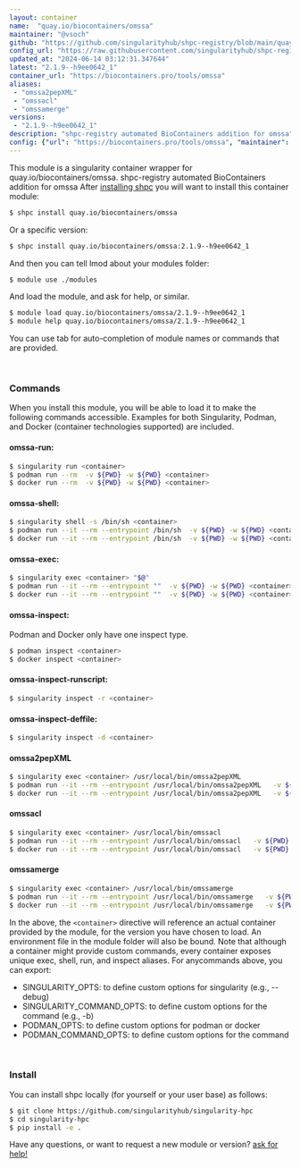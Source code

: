 ```yaml
---
layout: container
name:  "quay.io/biocontainers/omssa"
maintainer: "@vsoch"
github: "https://github.com/singularityhub/shpc-registry/blob/main/quay.io/biocontainers/omssa/container.yaml"
config_url: "https://raw.githubusercontent.com/singularityhub/shpc-registry/main/quay.io/biocontainers/omssa/container.yaml"
updated_at: "2024-06-14 03:12:31.347644"
latest: "2.1.9--h9ee0642_1"
container_url: "https://biocontainers.pro/tools/omssa"
aliases:
 - "omssa2pepXML"
 - "omssacl"
 - "omssamerge"
versions:
 - "2.1.9--h9ee0642_1"
description: "shpc-registry automated BioContainers addition for omssa"
config: {"url": "https://biocontainers.pro/tools/omssa", "maintainer": "@vsoch", "description": "shpc-registry automated BioContainers addition for omssa", "latest": {"2.1.9--h9ee0642_1": "sha256:d8f488ad6728a19175e1612e10b3762054d08062670a67548de1d758f129c96e"}, "tags": {"2.1.9--h9ee0642_1": "sha256:d8f488ad6728a19175e1612e10b3762054d08062670a67548de1d758f129c96e"}, "docker": "quay.io/biocontainers/omssa", "aliases": {"omssa2pepXML": "/usr/local/bin/omssa2pepXML", "omssacl": "/usr/local/bin/omssacl", "omssamerge": "/usr/local/bin/omssamerge"}}
---
```


This module is a singularity container wrapper for quay.io/biocontainers/omssa.
shpc-registry automated BioContainers addition for omssa
After [installing shpc](#install) you will want to install this container module:


```bash
$ shpc install quay.io/biocontainers/omssa
```

Or a specific version:

```bash
$ shpc install quay.io/biocontainers/omssa:2.1.9--h9ee0642_1
```

And then you can tell lmod about your modules folder:

```bash
$ module use ./modules
```

And load the module, and ask for help, or similar.

```bash
$ module load quay.io/biocontainers/omssa/2.1.9--h9ee0642_1
$ module help quay.io/biocontainers/omssa/2.1.9--h9ee0642_1
```

You can use tab for auto-completion of module names or commands that are provided.

<br>

### Commands

When you install this module, you will be able to load it to make the following commands accessible.
Examples for both Singularity, Podman, and Docker (container technologies supported) are included.

#### omssa-run:

```bash
$ singularity run <container>
$ podman run --rm  -v ${PWD} -w ${PWD} <container>
$ docker run --rm  -v ${PWD} -w ${PWD} <container>
```

#### omssa-shell:

```bash
$ singularity shell -s /bin/sh <container>
$ podman run --it --rm --entrypoint /bin/sh  -v ${PWD} -w ${PWD} <container>
$ docker run --it --rm --entrypoint /bin/sh  -v ${PWD} -w ${PWD} <container>
```

#### omssa-exec:

```bash
$ singularity exec <container> "$@"
$ podman run --it --rm --entrypoint ""  -v ${PWD} -w ${PWD} <container> "$@"
$ docker run --it --rm --entrypoint ""  -v ${PWD} -w ${PWD} <container> "$@"
```

#### omssa-inspect:

Podman and Docker only have one inspect type.

```bash
$ podman inspect <container>
$ docker inspect <container>
```

#### omssa-inspect-runscript:

```bash
$ singularity inspect -r <container>
```

#### omssa-inspect-deffile:

```bash
$ singularity inspect -d <container>
```


#### omssa2pepXML

```bash
$ singularity exec <container> /usr/local/bin/omssa2pepXML
$ podman run --it --rm --entrypoint /usr/local/bin/omssa2pepXML   -v ${PWD} -w ${PWD} <container> -c " $@"
$ docker run --it --rm --entrypoint /usr/local/bin/omssa2pepXML   -v ${PWD} -w ${PWD} <container> -c " $@"
```


#### omssacl

```bash
$ singularity exec <container> /usr/local/bin/omssacl
$ podman run --it --rm --entrypoint /usr/local/bin/omssacl   -v ${PWD} -w ${PWD} <container> -c " $@"
$ docker run --it --rm --entrypoint /usr/local/bin/omssacl   -v ${PWD} -w ${PWD} <container> -c " $@"
```


#### omssamerge

```bash
$ singularity exec <container> /usr/local/bin/omssamerge
$ podman run --it --rm --entrypoint /usr/local/bin/omssamerge   -v ${PWD} -w ${PWD} <container> -c " $@"
$ docker run --it --rm --entrypoint /usr/local/bin/omssamerge   -v ${PWD} -w ${PWD} <container> -c " $@"
```



In the above, the `<container>` directive will reference an actual container provided
by the module, for the version you have chosen to load. An environment file in the
module folder will also be bound. Note that although a container
might provide custom commands, every container exposes unique exec, shell, run, and
inspect aliases. For anycommands above, you can export:

 - SINGULARITY_OPTS: to define custom options for singularity (e.g., --debug)
 - SINGULARITY_COMMAND_OPTS: to define custom options for the command (e.g., -b)
 - PODMAN_OPTS: to define custom options for podman or docker
 - PODMAN_COMMAND_OPTS: to define custom options for the command

<br>

### Install

You can install shpc locally (for yourself or your user base) as follows:

```bash
$ git clone https://github.com/singularityhub/singularity-hpc
$ cd singularity-hpc
$ pip install -e .
```

Have any questions, or want to request a new module or version? [ask for help!](https://github.com/singularityhub/singularity-hpc/issues)